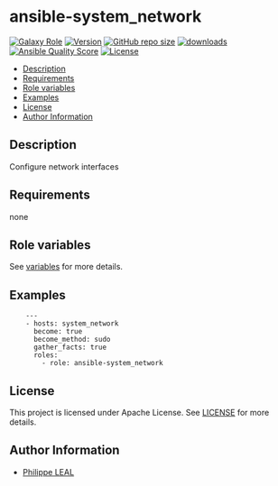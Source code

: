 # ansible-system_network

[![Galaxy Role](https://img.shields.io/badge/galaxy-system_network-purple?style=flat)](https://galaxy.ansible.com/lotusnoir/system_network)
[![Version](https://img.shields.io/github/release/lotusnoir/ansible-system_network.svg)](https://github.com/lotusnoir/ansible-system_network/releases/latest)
[![GitHub repo size](https://img.shields.io/github/repo-size/lotusnoir/ansible-system_network?color=orange&style=flat)](https://galaxy.ansible.com/lotusnoir/system_network)
[![downloads](https://img.shields.io/ansible/role/d/56951)](https://galaxy.ansible.com/lotusnoir/system_network)
[![Ansible Quality Score](https://img.shields.io/ansible/quality/56951)](https://galaxy.ansible.com/lotusnoir/system_network)
[![License](https://img.shields.io/badge/license-Apache--2.0-brightgreen?style=flat)](https://opensource.org/licenses/Apache-2.0)

<!-- START doctoc generated TOC please keep comment here to allow auto update -->
<!-- DON'T EDIT THIS SECTION, INSTEAD RE-RUN doctoc TO UPDATE -->

- [Description](#description)
- [Requirements](#requirements)
- [Role variables](#role-variables)
- [Examples](#examples)
- [License](#license)
- [Author Information](#author-information)

<!-- END doctoc generated TOC please keep comment here to allow auto update -->

## Description

Configure network interfaces

## Requirements

none

## Role variables

See [variables](/defaults/main.yml) for more details.

## Examples

        ---
        - hosts: system_network
          become: true
          become_method: sudo
          gather_facts: true
          roles:
            - role: ansible-system_network

## License

This project is licensed under Apache License. See [LICENSE](/LICENSE) for more details.

## Author Information

- [Philippe LEAL](https://github.com/lotusnoir)
